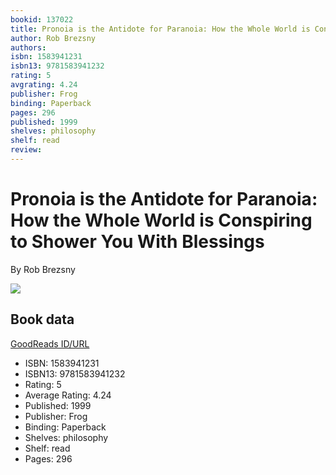 ```yaml
---
bookid: 137022
title: Pronoia is the Antidote for Paranoia: How the Whole World is Conspiring to Shower You With Blessings
author: Rob Brezsny
authors: 
isbn: 1583941231
isbn13: 9781583941232
rating: 5
avgrating: 4.24
publisher: Frog
binding: Paperback
pages: 296
published: 1999
shelves: philosophy
shelf: read
review: 
---
```


# Pronoia is the Antidote for Paranoia: How the Whole World is Conspiring to Shower You With Blessings

By Rob Brezsny

![](https://i.gr-assets.com/images/S/compressed.photo.goodreads.com/books/1440258189l/137022._SX318_.jpg)

## Book data

[GoodReads ID/URL](https://www.goodreads.com/book/show/137022)

- ISBN: 1583941231
- ISBN13: 9781583941232
- Rating: 5
- Average Rating: 4.24
- Published: 1999
- Publisher: Frog
- Binding: Paperback
- Shelves: philosophy
- Shelf: read
- Pages: 296

